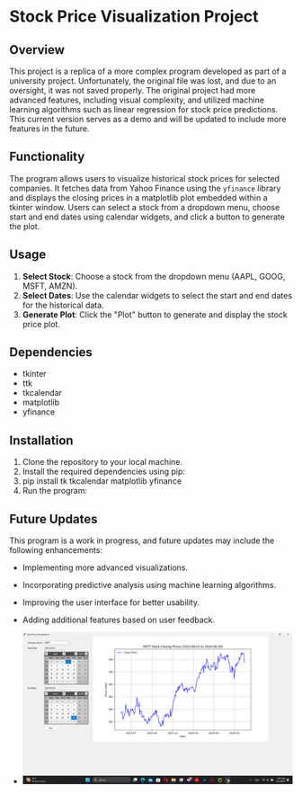 # Stock Price Visualization Project

## Overview
This project is a replica of a more complex program developed as part of a university project. Unfortunately, the original file was lost, and due to an oversight, it was not saved properly. The original project had more advanced features, including visual complexity, and utilized machine learning algorithms such as linear regression for stock price predictions. This current version serves as a demo and will be updated to include more features in the future.

## Functionality
The program allows users to visualize historical stock prices for selected companies. It fetches data from Yahoo Finance using the `yfinance` library and displays the closing prices in a matplotlib plot embedded within a tkinter window. Users can select a stock from a dropdown menu, choose start and end dates using calendar widgets, and click a button to generate the plot.

## Usage
1. **Select Stock**: Choose a stock from the dropdown menu (AAPL, GOOG, MSFT, AMZN).
2. **Select Dates**: Use the calendar widgets to select the start and end dates for the historical data.
3. **Generate Plot**: Click the "Plot" button to generate and display the stock price plot.

## Dependencies
- tkinter
- ttk
- tkcalendar
- matplotlib
- yfinance

## Installation
1. Clone the repository to your local machine.
2. Install the required dependencies using pip:
3. pip install tk tkcalendar matplotlib yfinance
4. Run the program:
   
## Future Updates
This program is a work in progress, and future updates may include the following enhancements:
- Implementing more advanced visualizations.
- Incorporating predictive analysis using machine learning algorithms.
- Improving the user interface for better usability.
- Adding additional features based on user feedback.

- ![Stock Price Visualization](https://github.com/RafailAndreou/Stock-visualization-Python/blob/main/Demo.png)

